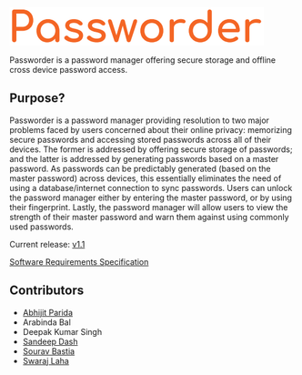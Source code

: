 ![Passworder](doc/logo.png)

Passworder is a password manager offering secure storage and offline cross device password access.

## Purpose?

Passworder is a password manager providing resolution to two major problems faced by users concerned
about their online privacy: memorizing secure passwords and accessing stored passwords across
all of their devices. The former is addressed by offering secure storage of passwords; and the
latter is addressed by generating passwords based on a master password. 
As passwords can be predictably generated (based on the master password) across devices, this essentially eliminates
the need of using a database/internet connection to sync passwords. Users can unlock the
password manager either by entering the master password, or by using their fingerprint. Lastly,
the password manager will allow users to view the strength of their master password and warn
them against using commonly used passwords.

Current release: [v1.1](https://github.com/abhijitparida/passworder/releases)

[Software Requirements Specification](doc/SRS%20Document.pdf)

## Contributors

* [Abhijit Parida](https://github.com/abhijitparida)
* Arabinda Bal
* Deepak Kumar Singh
* [Sandeep Dash](https://github.com/sandeep007dash)
* [Sourav Bastia](https://github.com/souravbastia)
* [Swaraj Laha](https://github.com/swarajlaha)
